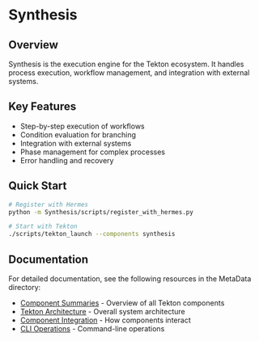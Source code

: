 # Synthesis

## Overview

Synthesis is the execution engine for the Tekton ecosystem. It handles process execution, workflow management, and integration with external systems.

## Key Features

- Step-by-step execution of workflows
- Condition evaluation for branching
- Integration with external systems
- Phase management for complex processes
- Error handling and recovery

## Quick Start

```bash
# Register with Hermes
python -m Synthesis/scripts/register_with_hermes.py

# Start with Tekton
./scripts/tekton_launch --components synthesis
```

## Documentation

For detailed documentation, see the following resources in the MetaData directory:

- [Component Summaries](../MetaData/ComponentSummaries.md) - Overview of all Tekton components
- [Tekton Architecture](../MetaData/TektonArchitecture.md) - Overall system architecture
- [Component Integration](../MetaData/ComponentIntegration.md) - How components interact
- [CLI Operations](../MetaData/CLI_Operations.md) - Command-line operations